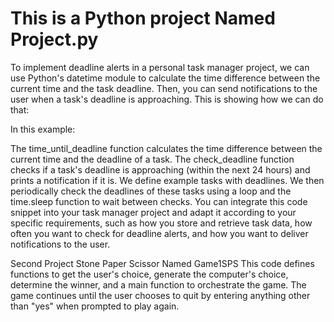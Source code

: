 # This is a Python project Named Project.py
To implement deadline alerts in a personal task manager project, we can use Python's datetime module to calculate the time difference between the current time and the task deadline. Then, you can send notifications to the user when a task's deadline is approaching. This is showing how we can do that:

In this example:

The time_until_deadline function calculates the time difference between the current time and the deadline of a task.
The check_deadline function checks if a task's deadline is approaching (within the next 24 hours) and prints a notification if it is.
We define example tasks with deadlines.
We then periodically check the deadlines of these tasks using a loop and the time.sleep function to wait between checks.
You can integrate this code snippet into your task manager project and adapt it according to your specific requirements, such as how you store and retrieve task data, how often you want to check for deadline alerts, and how you want to deliver notifications to the user.

Second Project Stone Paper Scissor Named Game1SPS
This code defines functions to get the user's choice, generate the computer's choice, determine the winner, and a main function to orchestrate the game. The game continues until the user chooses to quit by entering anything other than "yes" when prompted to play again.



